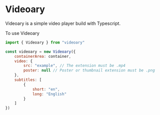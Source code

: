 # Videoary

Videoary is a simple video player build with Typescript.

To use Videoary
```js
import { Videoary } from "videoary"

const videoary = new Videoary({
    containerArea: container,
    video: {
        src: "example", // The extension must be .mp4
        poster: null // Poster or thumbnail extension must be .png
    },
    subtitles: [
        {
            short: "en",
            long: "English"
        }
    ]
})
```
